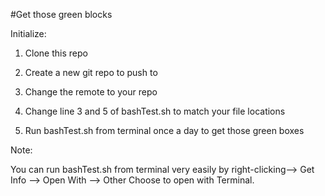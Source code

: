 #Get those green blocks

Initialize:

1. Clone this repo

2. Create a new git repo to push to

3. Change the remote to your repo

4. Change line 3 and 5 of bashTest.sh to match your file locations

5. Run bashTest.sh from terminal once a day to get those green boxes

Note:

You can run bashTest.sh from terminal very easily by right-clicking--> Get Info --> Open With --> Other Choose to open with Terminal.
